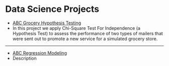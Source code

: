 # Data Science Projects

- [ABC Grocery Hypothesis Testing](https://github.com/nareyes/personal_portfolio/tree/main/data_science_projects/abc_grocery_hypothesis_testing)
- In this project we apply Chi-Square Test For Independence (a Hypothesis Test) to assess the performance of two types of mailers that were sent out to promote a new service for a simulated grocery store.
_________

- [ABC Regression Modeling](https://github.com/nareyes/personal_portfolio/tree/main/data_science_projects/abc_grocery_regression_modeling)
- Description
